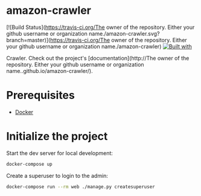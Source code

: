 # amazon-crawler

[![Build Status](https://travis-ci.org/The owner of the repository. Either your github username or organization name./amazon-crawler.svg?branch=master)](https://travis-ci.org/The owner of the repository. Either your github username or organization name./amazon-crawler)
[![Built with](https://img.shields.io/badge/Built_with-Cookiecutter_Django_Rest-F7B633.svg)](https://github.com/agconti/cookiecutter-django-rest)

Crawler. Check out the project's [documentation](http://The owner of the repository. Either your github username or organization name..github.io/amazon-crawler/).

# Prerequisites

- [Docker](https://docs.docker.com/docker-for-mac/install/)

# Initialize the project

Start the dev server for local development:

```bash
docker-compose up
```

Create a superuser to login to the admin:

```bash
docker-compose run --rm web ./manage.py createsuperuser
```
